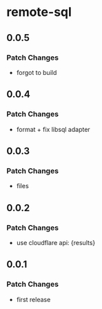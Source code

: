 # remote-sql

## 0.0.5

### Patch Changes

- forgot to build

## 0.0.4

### Patch Changes

- format + fix libsql adapter

## 0.0.3

### Patch Changes

- files

## 0.0.2

### Patch Changes

- use cloudflare api: {results}

## 0.0.1

### Patch Changes

- first release
